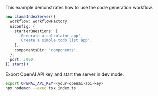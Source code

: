 This example demonstrates how to use the code generation workflow.

```ts
new LlamaIndexServer({
  workflow: workflowFactory,
  uiConfig: {
    starterQuestions: [
      'Generate a calculator app',
      'Create a simple todo list app',
    ],
    componentsDir: 'components',
  },
  port: 3000,
}).start()
```

Export OpenAI API key and start the server in dev mode.

```bash
export OPENAI_API_KEY=<your-openai-api-key>
npx nodemon --exec tsx index.ts
```
